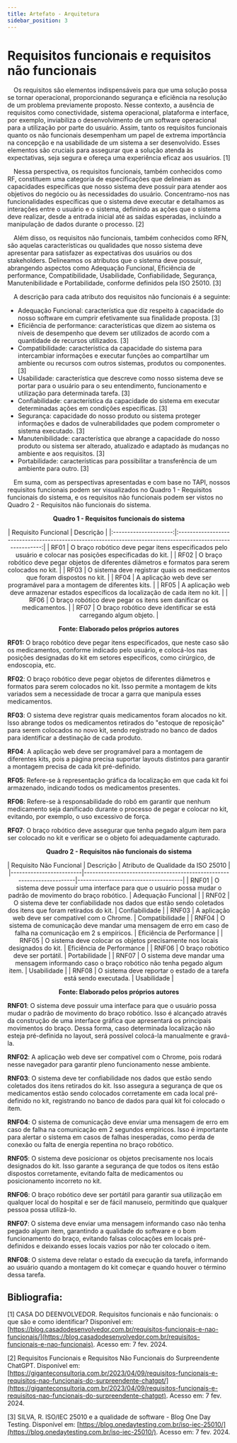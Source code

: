 ```yaml
---
title: Artefato - Arquitetura
sidebar_position: 3
---
```


# Requisitos funcionais e requisitos não funcionais

&emsp;Os requisitos são elementos indispensáveis para que uma solução possa se tornar operacional, proporcionando segurança e eficiência na resolução de um problema previamente proposto. Nesse contexto, a ausência de requisitos como conectividade, sistema operacional, plataforma e interface, por exemplo, inviabiliza o desenvolvimento de um software operacional para a utilização por parte do usuário. Assim, tanto os requisitos funcionais quanto os não funcionais desempenham um papel de extrema importância na concepção e na usabilidade de um sistema a ser desenvolvido. Esses elementos são cruciais para assegurar que a solução atenda às expectativas, seja segura e ofereça uma experiência eficaz aos usuários. [1]

&emsp;Nessa perspectiva, os requisitos funcionais, também conhecidos como RF, constituem uma categoria de especificações que delineiam as capacidades específicas que nosso sistema deve possuir para atender aos objetivos do negócio ou às necessidades do usuário. Concentramo-nos nas funcionalidades específicas que o sistema deve executar e detalhamos as interações entre o usuário e o sistema, definindo as ações que o sistema deve realizar, desde a entrada inicial até as saídas esperadas, incluindo a manipulação de dados durante o processo. [2]

&emsp;Além disso, os requisitos não funcionais, também conhecidos como RFN, são aquelas características ou qualidades que nosso sistema deve apresentar para satisfazer as expectativas dos usuários ou dos stakeholders. Delineamos os atributos que o sistema deve possuir, abrangendo aspectos como Adequação Funcional, Eficiência de performance, Compatibilidade, Usabilidade, Confiabilidade, Segurança, Manutenibilidade e Portabilidade, conforme definidos pela ISO 25010. [3]

&emsp;A descrição para cada atributo dos requisitos não funcionais é a seguinte:

- Adequação Funcional: característica que diz respeito à capacidade do nosso software em cumprir efetivamente sua finalidade proposta. [3]
- Eficiência de performance: características que dizem ao sistema os níveis de desempenho que devem ser utilizados de acordo com a quantidade de recursos utilizados. [3]
- Compatibilidade: característica da capacidade do sistema para intercambiar informações e executar funções ao compartilhar um ambiente ou recursos com outros sistemas, produtos ou componentes. [3]
- Usabilidade: característica que descreve como nosso sistema deve se portar para o usuário para o seu entendimento, funcionamento e utilização para determinada tarefa. [3]
- Confiabilidade: característica da capacidade do sistema em executar determinadas ações em condições específicas. [3]
- Segurança: capacidade do nosso produto ou sistema proteger informações e dados de vulnerabilidades que podem comprometer o sistema executado. [3]
- Manutenibilidade: característica que abrange a capacidade do nosso produto ou sistema ser alterado, atualizado e adaptado às mudanças no ambiente e aos requisitos. [3]
- Portabilidade: características para possibilitar a transferência de um ambiente para outro. [3]

&emsp;Em suma, com as perspectivas apresentadas e com base no TAPI, nossos requisitos funcionais podem ser visualizados no Quadro 1 - Requisitos funcionais do sistema, e os requisitos não funcionais podem ser vistos no Quadro 2 - Requisitos não funcionais do sistema.

<p align="center"><b> Quadro 1 - Requisitos funcionais do sistema </b> </p>

<center>
| Requisito Funcional | Descrição                                                                                                   |
|:---------------------:|:-----------------------------------------------------------------------------------------------------------:|
| RF01                 | O braço robótico deve pegar itens especificados pelo usuário e colocar nas posições especificadas do kit.    |
| RF02                 | O braço robótico deve pegar objetos de diferentes diâmetros e formatos para serem colocados no kit.         |
| RF03                 | O sistema deve registrar quais os medicamentos que foram dispostos no kit.                                   |
| RF04                 | A aplicação web deve ser programável para a montagem de diferentes kits.                                      |
| RF05                 | A aplicação web deve armazenar estados específicos da localização de cada item no kit.                        |
| RF06                 | O braço robótico deve pegar os itens sem danificar os medicamentos.                                           |
| RF07                 | O braço robótico deve identificar se está carregando algum objeto.                                             |
</center>

<p align="center"><b>Fonte: Elaborado pelos próprios autores </b> </p>

**RF01:** O braço robótico deve pegar itens especificados, que neste caso são os medicamentos, conforme indicado pelo usuário, e colocá-los nas posições designadas do kit em setores específicos, como cirúrgico, de endoscopia, etc.

**RF02**: O braço robótico deve pegar objetos de diferentes diâmetros e formatos para serem colocados no kit. Isso permite a montagem de kits variados sem a necessidade de trocar a garra que manipula esses medicamentos.

**RF03**: O sistema deve registrar quais medicamentos foram alocados no kit. Isso abrange todos os medicamentos retirados do "estoque de reposição" para serem colocados no novo kit, sendo registrado no banco de dados para identificar a destinação de cada produto.

**RF04**: A aplicação web deve ser programável para a montagem de diferentes kits, pois a página precisa suportar layouts distintos para garantir a montagem precisa de cada kit pré-definido.

**RF05**: Refere-se à representação gráfica da localização em que cada kit foi armazenado, indicando todos os medicamentos presentes.

**RF06**: Refere-se à responsabilidade do robô em garantir que nenhum medicamento seja danificado durante o processo de pegar e colocar no kit, evitando, por exemplo, o uso excessivo de força.

**RF07**: O braço robótico deve assegurar que tenha pegado algum item para ser colocado no kit e verificar se o objeto foi adequadamente capturado.

<p align="center"><b> Quadro 2 - Requisitos não funcionais do sistema </b> </p>

<center>
| Requisito Não Funcional | Descrição                                                             | Atributo de Qualidade da ISO 25010 |
|-------------------------|-----------------------------------------------------------------------|-------------------------------------|
| RNF01                   | O sistema deve possuir uma interface para que o usuário possa mudar o padrão de movimento do braço robótico. | Adequação Funcional                  |
| RNF02                   | O sistema deve ter confiabilidade nos dados que estão sendo coletados dos itens que foram retirados do kit.  | Confiabilidade                      |
| RNF03                   | A aplicação web deve ser compatível com o Chrome.                     | Compatibilidade                     |
| RNF04                   | O sistema de comunicação deve mandar uma mensagem de erro em caso de falha na comunicação em 2 s empíricos. | Eficiência de Performance           |
| RNF05                   | O sistema deve colocar os objetos precisamente nos locais designados do kit. | Eficiência de Performance           |
| RNF06                   | O braço robótico deve ser portátil.                                   | Portabilidade                       |
| RNF07                   | O sistema deve mandar uma mensagem informando caso o braço robótico não tenha pegado algum item. | Usabilidade                         |
| RNF08                   | O sistema deve reportar o estado de a tarefa está sendo executada.    | Usabilidade                         |
</center>
<p align="center"><b>Fonte: Elaborado pelos próprios autores </b> </p>

**RNF01**: O sistema deve possuir uma interface para que o usuário possa mudar o padrão de movimento do braço robótico. Isso é alcançado através da construção de uma interface gráfica que apresentará os principais movimentos do braço. Dessa forma, caso determinada localização não esteja pré-definida no layout, será possível colocá-la manualmente e gravá-la.

**RNF02**: A aplicação web deve ser compatível com o Chrome, pois rodará nesse navegador para garantir pleno funcionamento nesse ambiente.

**RNF03**: O sistema deve ter confiabilidade nos dados que estão sendo coletados dos itens retirados do kit. Isso assegura a segurança de que os medicamentos estão sendo colocados corretamente em cada local pré-definido no kit, registrando no banco de dados para qual kit foi colocado o item.

**RNF04**: O sistema de comunicação deve enviar uma mensagem de erro em caso de falha na comunicação em 2 segundos empíricos. Isso é importante para alertar o sistema em casos de falhas inesperadas, como perda de conexão ou falta de energia repentina no braço robótico.

**RNF05**: O sistema deve posicionar os objetos precisamente nos locais designados do kit. Isso garante a segurança de que todos os itens estão dispostos corretamente, evitando falta de medicamentos ou posicionamento incorreto no kit.

**RNF06**: O braço robótico deve ser portátil para garantir sua utilização em qualquer local do hospital e ser de fácil manuseio, permitindo que qualquer pessoa possa utilizá-lo.

**RNF07**: O sistema deve enviar uma mensagem informando caso não tenha pegado algum item, garantindo a qualidade do software e o bom funcionamento do braço, evitando falsas colocações em locais pré-definidos e deixando esses locais vazios por não ter colocado o item.

**RNF08**: O sistema deve relatar o estado da execução da tarefa, informando ao usuário quando a montagem do kit começar e quando houver o término dessa tarefa.

## Bibliografia:
‌[1] CASA DO DEENVOLVEDOR. Requisitos funcionais e não funcionais: o que são e como identificar? Disponível em: [https://blog.casadodesenvolvedor.com.br/requisitos-funcionais-e-nao-funcionais/](https://blog.casadodesenvolvedor.com.br/requisitos-funcionais-e-nao-funcionais). Acesso em: 7 fev. 2024.

[2] Requisitos Funcionais e Requisitos Não Funcionais do Surpreendente ChatGPT. Disponível em: [https://giganteconsultoria.com.br/2023/04/09/requisitos-funcionais-e-requisitos-nao-funcionais-do-surpreendente-chatgpt/](https://giganteconsultoria.com.br/2023/04/09/requisitos-funcionais-e-requisitos-nao-funcionais-do-surpreendente-chatgpt). Acesso em: 7 fev. 2024.

‌[3] SILVA, R. ISO/IEC 25010 e a qualidade de software - Blog One Day Testing. Disponível em: [https://blog.onedaytesting.com.br/iso-iec-25010/](https://blog.onedaytesting.com.br/iso-iec-25010/). Acesso em: 7 fev. 2024.
